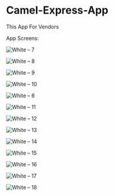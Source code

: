 # Camel-Express-App

This App For Vendors 

App Screens:

![White – 7](https://github.com/BahaaAlnabeeh/Camel-Express-App/assets/42490211/a155bacc-9643-4669-a53e-b49e8e142035)

![White – 8](https://github.com/BahaaAlnabeeh/Camel-Express-App/assets/42490211/5ee40b47-a76f-447a-88a5-e43a3675f2bd)

![White – 9](https://github.com/BahaaAlnabeeh/Camel-Express-App/assets/42490211/ba1fbc87-069a-4f44-82d6-6196371910d3)

![White – 10](https://github.com/BahaaAlnabeeh/Camel-Express-App/assets/42490211/ab8a40c8-1d43-4f49-9cf9-8f6f9ac5becc)

![White – 6](https://github.com/BahaaAlnabeeh/Camel-Express-App/assets/42490211/46f5d8b3-c402-4fa7-8c1d-c343eddf8ce7)

![White – 11](https://github.com/BahaaAlnabeeh/Camel-Express-App/assets/42490211/a78fa793-291e-4f30-9230-d505805cc8c7)

![White – 12](https://github.com/BahaaAlnabeeh/Camel-Express-App/assets/42490211/152de9a3-717d-4ab1-8e83-984d3ff05639)

![White – 13](https://github.com/BahaaAlnabeeh/Camel-Express-App/assets/42490211/61adf2d0-9e2d-4b23-8647-a5c3696d6ad0)

![White – 14](https://github.com/BahaaAlnabeeh/Camel-Express-App/assets/42490211/5783ead9-4b21-4b15-831c-8c404c183d7d)

![White – 15](https://github.com/BahaaAlnabeeh/Camel-Express-App/assets/42490211/446d1e2a-fb5a-4482-9376-b56f162152ab)

![White – 16](https://github.com/BahaaAlnabeeh/Camel-Express-App/assets/42490211/608dda01-0a41-4d0a-93c3-0000d06983d9)

![White – 17](https://github.com/BahaaAlnabeeh/Camel-Express-App/assets/42490211/dcc996c5-8a6d-4bbb-bc90-76083da2ea38)

![White – 18](https://github.com/BahaaAlnabeeh/Camel-Express-App/assets/42490211/81ab5f33-9d46-4108-9a05-0a6b0d4f7f11)

